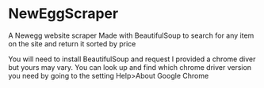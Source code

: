 # NewEggScraper
A Newegg website scraper Made with BeautifulSoup to search 
for any item on the site and return it sorted by price

You will need to install BeautifulSoup and request
I provided a chrome diver but yours may vary. 
You can look up and find which chrome driver version you need by going to the setting Help>About Google Chrome
